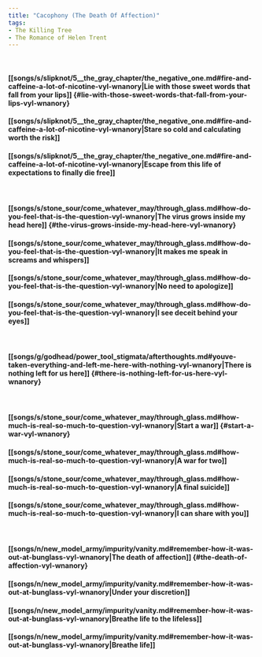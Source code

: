 ```yaml
---
title: "Cacophony (The Death Of Affection)"
tags:
- The Killing Tree
- The Romance of Helen Trent
---
```

&nbsp;
#### [[songs/s/slipknot/5__the_gray_chapter/the_negative_one.md#fire-and-caffeine-a-lot-of-nicotine-vyl-wnanory|Lie with those sweet words that fall from your lips]] {#lie-with-those-sweet-words-that-fall-from-your-lips-vyl-wnanory}
#### [[songs/s/slipknot/5__the_gray_chapter/the_negative_one.md#fire-and-caffeine-a-lot-of-nicotine-vyl-wnanory|Stare so cold and calculating worth the risk]]
#### [[songs/s/slipknot/5__the_gray_chapter/the_negative_one.md#fire-and-caffeine-a-lot-of-nicotine-vyl-wnanory|Escape from this life of expectations to finally die free]]
&nbsp;
#### [[songs/s/stone_sour/come_whatever_may/through_glass.md#how-do-you-feel-that-is-the-question-vyl-wnanory|The virus grows inside my head here]] {#the-virus-grows-inside-my-head-here-vyl-wnanory}
#### [[songs/s/stone_sour/come_whatever_may/through_glass.md#how-do-you-feel-that-is-the-question-vyl-wnanory|It makes me speak in screams and whispers]]
#### [[songs/s/stone_sour/come_whatever_may/through_glass.md#how-do-you-feel-that-is-the-question-vyl-wnanory|No need to apologize]]
#### [[songs/s/stone_sour/come_whatever_may/through_glass.md#how-do-you-feel-that-is-the-question-vyl-wnanory|I see deceit behind your eyes]]
&nbsp;
#### [[songs/g/godhead/power_tool_stigmata/afterthoughts.md#youve-taken-everything-and-left-me-here-with-nothing-vyl-wnanory|There is nothing left for us here]] {#there-is-nothing-left-for-us-here-vyl-wnanory}
&nbsp;
#### [[songs/s/stone_sour/come_whatever_may/through_glass.md#how-much-is-real-so-much-to-question-vyl-wnanory|Start a war]] {#start-a-war-vyl-wnanory}
#### [[songs/s/stone_sour/come_whatever_may/through_glass.md#how-much-is-real-so-much-to-question-vyl-wnanory|A war for two]]
#### [[songs/s/stone_sour/come_whatever_may/through_glass.md#how-much-is-real-so-much-to-question-vyl-wnanory|A final suicide]]
#### [[songs/s/stone_sour/come_whatever_may/through_glass.md#how-much-is-real-so-much-to-question-vyl-wnanory|I can share with you]]
&nbsp;
#### [[songs/n/new_model_army/impurity/vanity.md#remember-how-it-was-out-at-bunglass-vyl-wnanory|The death of affection]] {#the-death-of-affection-vyl-wnanory}
#### [[songs/n/new_model_army/impurity/vanity.md#remember-how-it-was-out-at-bunglass-vyl-wnanory|Under your discretion]]
#### [[songs/n/new_model_army/impurity/vanity.md#remember-how-it-was-out-at-bunglass-vyl-wnanory|Breathe life to the lifeless]]
#### [[songs/n/new_model_army/impurity/vanity.md#remember-how-it-was-out-at-bunglass-vyl-wnanory|Breathe life]]
